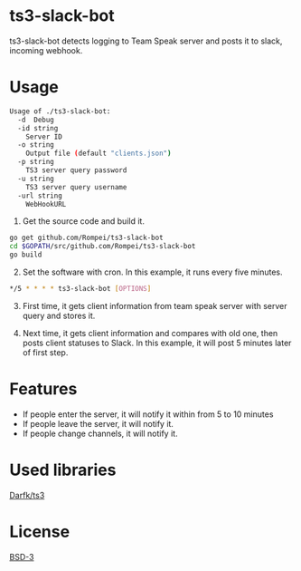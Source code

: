 # ts3-slack-bot

ts3-slack-bot detects logging to Team Speak server and posts it to slack, incoming webhook.

# Usage

```bash
Usage of ./ts3-slack-bot:
  -d  Debug
  -id string
    Server ID
  -o string
    Output file (default "clients.json")
  -p string
    TS3 server query password
  -u string
    TS3 server query username
  -url string
    WebHookURL
```

1. Get the source code and build it.

```bash
go get github.com/Rompei/ts3-slack-bot
cd $GOPATH/src/github.com/Rompei/ts3-slack-bot
go build
```

2. Set the software with cron. In this example, it runs every five minutes.

```bash
*/5 * * * * ts3-slack-bot [OPTIONS]
```

3. First time, it gets client information from team speak server with server query and stores it.

4. Next time, it gets client information and compares with old one, then posts client statuses to Slack. In this example, it will post 5 minutes later of first step.

# Features
- If people enter the server, it will notify it within from 5 to 10 minutes
- If people leave the server, it will notify it.
- If people change channels, it will notify it.

# Used libraries

[Darfk/ts3](https://github.com/Darfk/ts3)

# License

[BSD-3](https://opensource.org/licenses/BSD-3-Clause)
